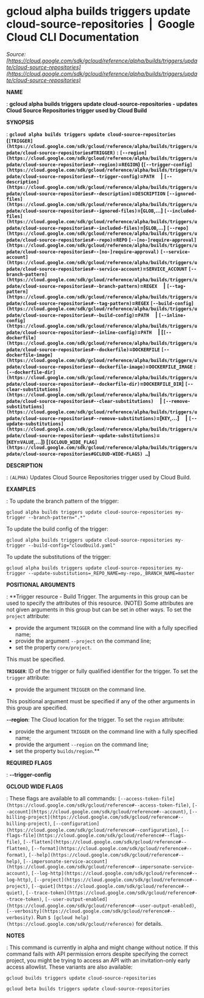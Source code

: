 # gcloud alpha builds triggers update cloud-source-repositories  |  Google Cloud CLI Documentation

*Source: [https://cloud.google.com/sdk/gcloud/reference/alpha/builds/triggers/update/cloud-source-repositories](https://cloud.google.com/sdk/gcloud/reference/alpha/builds/triggers/update/cloud-source-repositories)*

**NAME**

: **gcloud alpha builds triggers update cloud-source-repositories - updates Cloud Source Repositories trigger used by Cloud Build**

**SYNOPSIS**

: **`gcloud alpha builds triggers update cloud-source-repositories` (`[TRIGGER](https://cloud.google.com/sdk/gcloud/reference/alpha/builds/triggers/update/cloud-source-repositories#TRIGGER)` : `[--region](https://cloud.google.com/sdk/gcloud/reference/alpha/builds/triggers/update/cloud-source-repositories#--region)`=`REGION`) (`[--trigger-config](https://cloud.google.com/sdk/gcloud/reference/alpha/builds/triggers/update/cloud-source-repositories#--trigger-config)`=`PATH`     | `[--description](https://cloud.google.com/sdk/gcloud/reference/alpha/builds/triggers/update/cloud-source-repositories#--description)`=`DESCRIPTION` `[--ignored-files](https://cloud.google.com/sdk/gcloud/reference/alpha/builds/triggers/update/cloud-source-repositories#--ignored-files)`=[`GLOB`,…] `[--included-files](https://cloud.google.com/sdk/gcloud/reference/alpha/builds/triggers/update/cloud-source-repositories#--included-files)`=[`GLOB`,…] `[--repo](https://cloud.google.com/sdk/gcloud/reference/alpha/builds/triggers/update/cloud-source-repositories#--repo)`=`REPO` `[--[no-]require-approval](https://cloud.google.com/sdk/gcloud/reference/alpha/builds/triggers/update/cloud-source-repositories#--[no-]require-approval)` `[--service-account](https://cloud.google.com/sdk/gcloud/reference/alpha/builds/triggers/update/cloud-source-repositories#--service-account)`=`SERVICE_ACCOUNT` `[--branch-pattern](https://cloud.google.com/sdk/gcloud/reference/alpha/builds/triggers/update/cloud-source-repositories#--branch-pattern)`=`REGEX`     | `[--tag-pattern](https://cloud.google.com/sdk/gcloud/reference/alpha/builds/triggers/update/cloud-source-repositories#--tag-pattern)`=`REGEX` `[--build-config](https://cloud.google.com/sdk/gcloud/reference/alpha/builds/triggers/update/cloud-source-repositories#--build-config)`=`PATH`     | `[--inline-config](https://cloud.google.com/sdk/gcloud/reference/alpha/builds/triggers/update/cloud-source-repositories#--inline-config)`=`PATH`     | [`[--dockerfile](https://cloud.google.com/sdk/gcloud/reference/alpha/builds/triggers/update/cloud-source-repositories#--dockerfile)`=`DOCKERFILE` `[--dockerfile-image](https://cloud.google.com/sdk/gcloud/reference/alpha/builds/triggers/update/cloud-source-repositories#--dockerfile-image)`=`DOCKERFILE_IMAGE` : `[--dockerfile-dir](https://cloud.google.com/sdk/gcloud/reference/alpha/builds/triggers/update/cloud-source-repositories#--dockerfile-dir)`=`DOCKERFILE_DIR`] `[--clear-substitutions](https://cloud.google.com/sdk/gcloud/reference/alpha/builds/triggers/update/cloud-source-repositories#--clear-substitutions)`     | `[--remove-substitutions](https://cloud.google.com/sdk/gcloud/reference/alpha/builds/triggers/update/cloud-source-repositories#--remove-substitutions)`=[`KEY`,…]     | `[--update-substitutions](https://cloud.google.com/sdk/gcloud/reference/alpha/builds/triggers/update/cloud-source-repositories#--update-substitutions)`=[`KEY`=`VALUE`,…]) [`[GCLOUD_WIDE_FLAG](https://cloud.google.com/sdk/gcloud/reference/alpha/builds/triggers/update/cloud-source-repositories#GCLOUD-WIDE-FLAGS) …`]**

**DESCRIPTION**

: `(ALPHA)` Updates Cloud Source Repositories trigger used by Cloud
Build.

**EXAMPLES**

: To update the branch pattern of the trigger:

```
gcloud alpha builds triggers update cloud-source-repositories my-trigger --branch-pattern=".*"
```

To update the build config of the trigger:

```
gcloud alpha builds triggers update cloud-source-repositories my-trigger --build-config="cloudbuild.yaml"
```

To update the substitutions of the trigger:

```
gcloud alpha builds triggers update cloud-source-repositories my-trigger --update-substitutions=_REPO_NAME=my-repo,_BRANCH_NAME=master
```

**POSITIONAL ARGUMENTS**

: **Trigger resource - Build Trigger. The arguments in this group can be used to
specify the attributes of this resource. (NOTE) Some attributes are not given
arguments in this group but can be set in other ways.
To set the `project` attribute:

- provide the argument `TRIGGER` on the command line with a fully
specified name;
- provide the argument `--project` on the command line;
- set the property `core/project`.

This must be specified.

**`TRIGGER`**:
ID of the trigger or fully qualified identifier for the trigger.
To set the `trigger` attribute:

- provide the argument `TRIGGER` on the command line.

This positional argument must be specified if any of the other arguments in this
group are specified.

**--region**:
The Cloud location for the trigger.
To set the `region` attribute:

- provide the argument `TRIGGER` on the command line with a fully
specified name;
- provide the argument `--region` on the command line;
- set the property `builds/region`.**

**REQUIRED FLAGS**

: **--trigger-config**

**GCLOUD WIDE FLAGS**

: These flags are available to all commands: `[--access-token-file](https://cloud.google.com/sdk/gcloud/reference#--access-token-file)`,
`[--account](https://cloud.google.com/sdk/gcloud/reference#--account)`, `[--billing-project](https://cloud.google.com/sdk/gcloud/reference#--billing-project)`,
`[--configuration](https://cloud.google.com/sdk/gcloud/reference#--configuration)`,
`[--flags-file](https://cloud.google.com/sdk/gcloud/reference#--flags-file)`,
`[--flatten](https://cloud.google.com/sdk/gcloud/reference#--flatten)`, `[--format](https://cloud.google.com/sdk/gcloud/reference#--format)`, `[--help](https://cloud.google.com/sdk/gcloud/reference#--help)`, `[--impersonate-service-account](https://cloud.google.com/sdk/gcloud/reference#--impersonate-service-account)`,
`[--log-http](https://cloud.google.com/sdk/gcloud/reference#--log-http)`,
`[--project](https://cloud.google.com/sdk/gcloud/reference#--project)`, `[--quiet](https://cloud.google.com/sdk/gcloud/reference#--quiet)`, `[--trace-token](https://cloud.google.com/sdk/gcloud/reference#--trace-token)`, `[--user-output-enabled](https://cloud.google.com/sdk/gcloud/reference#--user-output-enabled)`,
`[--verbosity](https://cloud.google.com/sdk/gcloud/reference#--verbosity)`.
Run `$ [gcloud help](https://cloud.google.com/sdk/gcloud/reference)` for details.

**NOTES**

: This command is currently in alpha and might change without notice. If this
command fails with API permission errors despite specifying the correct project,
you might be trying to access an API with an invitation-only early access
allowlist. These variants are also available:

```
gcloud builds triggers update cloud-source-repositories
```

```
gcloud beta builds triggers update cloud-source-repositories
```
